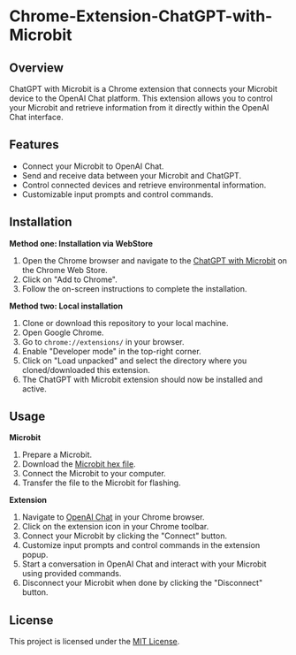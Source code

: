 # Chrome-Extension-ChatGPT-with-Microbit

## Overview

ChatGPT with Microbit is a Chrome extension that connects your Microbit device to the OpenAI Chat platform. This extension allows you to control your Microbit and retrieve information from it directly within the OpenAI Chat interface.

## Features

- Connect your Microbit to OpenAI Chat.
- Send and receive data between your Microbit and ChatGPT.
- Control connected devices and retrieve environmental information.
- Customizable input prompts and control commands.

## Installation

**Method one: Installation via WebStore**

1. Open the Chrome browser and navigate to the [ChatGPT with Microbit](https://chromewebstore.google.com/detail/chatgpt-with-microbit/akadceddkkjpncchmgoojfpfaeelekha) on the Chrome Web Store.
2. Click on "Add to Chrome".
3. Follow the on-screen instructions to complete the installation.

**Method two: Local installation** 

1. Clone or download this repository to your local machine.
2. Open Google Chrome.
3. Go to `chrome://extensions/` in your browser.
4. Enable "Developer mode" in the top-right corner.
5. Click on "Load unpacked" and select the directory where you cloned/downloaded this extension.
6. The ChatGPT with Microbit extension should now be installed and active.

## Usage

**Microbit**

1. Prepare a Microbit.
2. Download the [Microbit hex file](Microbit/microbit-ChatGPT_IOTdev.hex).
3. Connect the Microbit to your computer.
4. Transfer the file to the Microbit for flashing.

**Extension**

1. Navigate to [OpenAI Chat](https://chat.openai.com/) in your Chrome browser.
2. Click on the extension icon in your Chrome toolbar.
3. Connect your Microbit by clicking the "Connect" button.
4. Customize input prompts and control commands in the extension popup.
5. Start a conversation in OpenAI Chat and interact with your Microbit using provided commands.
6. Disconnect your Microbit when done by clicking the "Disconnect" button.

## License

This project is licensed under the [MIT License](LICENSE).